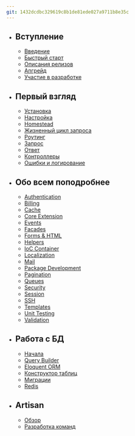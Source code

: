 ```yaml
---
git: 1432dcdbc329619c8b1de81ede027a9711b8e35c
---
```


- ## Вступление
    - [Введение](/docs/4.2/introduction)
    - [Быстрый старт](/docs/4.2/quick)
    - [Описания релизов](/docs/4.2/releases)
    - [Апгрейд](/docs/4.2/upgrade)
    - [Участие в разработке](/docs/4.2/contributions)
- ## Первый взгляд
    - [Установка](/docs/4.2/installation)
    - [Настройка](/docs/4.2/configuration)
    - [Homestead](/docs/4.2/homestead)
    - [Жизненный цикл запроса](/docs/4.2/lifecycle)
    - [Роутинг](/docs/4.2/routing)
    - [Запрос](/docs/4.2/requests)
    - [Ответ](/docs/4.2/responses)
    - [Контроллеры](/docs/4.2/controllers)
    - [Ошибки и логирование](/docs/4.2/errors)
- ## Обо всем поподробнее
    - [Authentication](/docs/4.2/security)
    - [Billing](/docs/4.2/billing)
    - [Cache](/docs/4.2/cache)
    - [Core Extension](/docs/4.2/extending)
    - [Events](/docs/4.2/events)
    - [Facades](/docs/4.2/facades)
    - [Forms & HTML](/docs/4.2/html)
    - [Helpers](/docs/4.2/helpers)
    - [IoC Container](/docs/4.2/ioc)
    - [Localization](/docs/4.2/localization)
    - [Mail](/docs/4.2/mail)
    - [Package Development](/docs/4.2/packages)
    - [Pagination](/docs/4.2/pagination)
    - [Queues](/docs/4.2/queues)
    - [Security](/docs/4.2/security)
    - [Session](/docs/4.2/session)
    - [SSH](/docs/4.2/ssh)
    - [Templates](/docs/4.2/templates)
    - [Unit Testing](/docs/4.2/testing)
    - [Validation](/docs/4.2/validation)
- ## Работа с БД
    - [Начала](/docs/4.2/database)
    - [Query Builder](/docs/4.2/queries)
    - [Eloquent ORM](/docs/4.2/eloquent)
    - [Конструктор таблиц](/docs/4.2/schema)
    - [Миграции](/docs/4.2/migrations)
    - [Redis](/docs/4.2/redis)
- ## Artisan
    - [Обзор](/docs/4.2/artisan)
    - [Разработка команд](/docs/4.2/commands)

